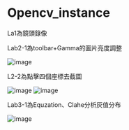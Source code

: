 # Opencv_instance
La1為鏡頭錄像

Lab2-1為toolbar+Gamma的圖片亮度調整

![image](https://user-images.githubusercontent.com/81505859/235866485-1ec13eeb-6b67-49ff-80a7-c5c84f72ae84.png)

L2-2為點擊四個座標去截圖

![image](https://user-images.githubusercontent.com/81505859/235866817-35b2f7eb-95c0-47ac-98ab-8a24eebe1c3c.png)
![image](https://user-images.githubusercontent.com/81505859/235866901-e9c6309f-e210-4654-b262-63fc2fdd130e.png)

Lab3-1為Equzation、Clahe分析灰值分布

![image](https://user-images.githubusercontent.com/81505859/235867328-976ae8c9-8433-403b-9f3b-d4d41fa96c17.png)
